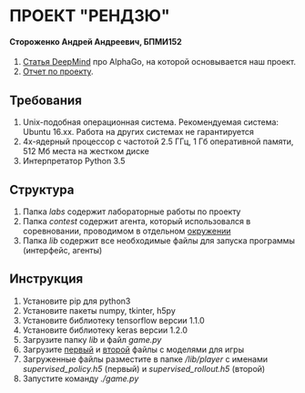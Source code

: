 # ПРОЕКТ "РЕНДЗЮ"
#### Стороженко Андрей Андреевич, БПМИ152

1.  [Статья DeepMind](https://storage.googleapis.com/deepmind-media/alphago/AlphaGoNaturePaper.pdf) про AlphaGo, на которой основывается наш проект.
2.  [Отчет по проекту](Renju.pdf).

## Требования

1.  Unix-подобная операционная система. Рекомендуемая система: Ubuntu 16.xx. Работа на других системах не гарантируется
2.  4х-ядерный процессор с частотой 2.5 ГГц, 1 Гб оперативной памяти, 512 Мб места на жестком диске
3.  Интерпретатор Python 3.5

## Структура

1.  Папка *labs* содержит лабораторные работы по проекту
2.  Папка *contest* содержит агента, который использовался в соревновании, проводимом в отдельном [окружении](https://github.com/dasimagin/renju/tree/master/src)
3.  Папка *lib* содержит все необходимые файлы для запуска программы (интерфейс, агенты)

## Инструкция

1.  Установите pip для python3
2.  Установите пакеты numpy, tkinter, h5py
3.  Установите библиотеку tensorflow версии 1.1.0
4.  Установите библиотеку keras версии 1.2.0
5.  Загрузите папку *lib* и файл *game.py*
6.  Загрузите [первый](https://www.dropbox.com/s/su5r8qcqvrcyhbk/supervised_policy.h5?dl=0) и [второй](https://www.dropbox.com/s/pvwnmyv1lcjq0jx/supervised_rollout.h5?dl=0) файлы с моделями для игры
7.  Загруженные файлы разместите в папке */lib/player* с именами *supervised_policy.h5* (первый) и *supervised_rollout.h5* (второй)
8.  Запустите команду *./game.py*
